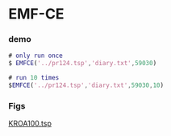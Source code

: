# EMF-CE

### demo

```matlab
# only run once
$ EMFCE('../pr124.tsp','diary.txt',59030)

# run 10 times
$EMFCE('../pr124.tsp','diary.txt',59030,10)

```
### Figs

[KROA100.tsp]("Fig/KROA100.bmp")




